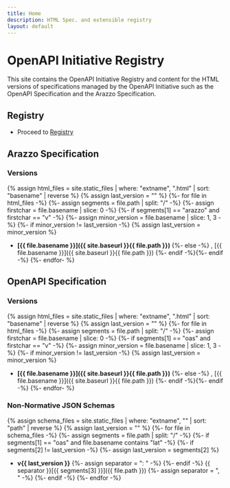 ```yaml
---
title: Home
description: HTML Spec. and extensible registry
layout: default
---
```


# OpenAPI Initiative Registry

This site contains the OpenAPI Initiative Registry and content for the HTML versions of specifications managed by the OpenAPI Initiative such as the OpenAPI Specification and the Arazzo Specification.

## Registry

* Proceed to [Registry](./registry/index.html)

## Arazzo Specification

### Versions

<!-- TODO: make include  and call with parameter "arazzo" -->
{% assign html_files = site.static_files | where: "extname", ".html" | sort: "basename" | reverse %}
{% assign last_version = "" %}
{%- for file in html_files -%}
{%- assign segments = file.path | split: "/" -%}
{%- assign firstchar = file.basename | slice: 0 -%}
{%- if segments[1] == "arazzo" and firstchar == "v" -%}
{%- assign minor_version = file.basename | slice: 1, 3 -%}
{%- if minor_version != last_version -%}
{% assign last_version = minor_version %}
* **[{{ file.basename }}]({{ site.baseurl }}{{ file.path }})**
{%- else -%}
, [{{ file.basename }}]({{ site.baseurl }}{{ file.path }})
{%- endif -%}{%- endif -%}
{%- endfor- %}

## OpenAPI Specification

### Versions

<!-- TODO: make include  and call with parameter "oas" -->
{% assign html_files = site.static_files | where: "extname", ".html" | sort: "basename" | reverse %}
{% assign last_version = "" %}
{%- for file in html_files -%}
{%- assign segments = file.path | split: "/" -%}
{%- assign firstchar = file.basename | slice: 0 -%}
{%- if segments[1] == "oas" and firstchar == "v" -%}
{%- assign minor_version = file.basename | slice: 1, 3 -%}
{%- if minor_version != last_version -%}
{% assign last_version = minor_version %}
* **[{{ file.basename }}]({{ site.baseurl }}{{ file.path }})**
{%- else -%}
, [{{ file.basename }}]({{ site.baseurl }}{{ file.path }})
{%- endif -%}{%- endif -%}
{%- endfor- %}

### Non-Normative JSON Schemas

{% assign schema_files = site.static_files | where: "extname", "" | sort: "path" | reverse %}
{% assign last_version = "" %}
{%- for file in schema_files -%}
{%- assign segments = file.path | split: "/" -%}
{%- if segments[1] == "oas" and file.basename contains "lat" -%}
{%- if segments[2] != last_version -%}
{%- assign last_version = segments[2] %}
* **v{{ last_version }}**
{%- assign separator = ": " -%}
{%- endif -%}
{{ separator }}[{{ segments[3] }}]({{ file.path }})
{%- assign separator = ", " -%}
{%- endif -%}
{%- endfor -%}
